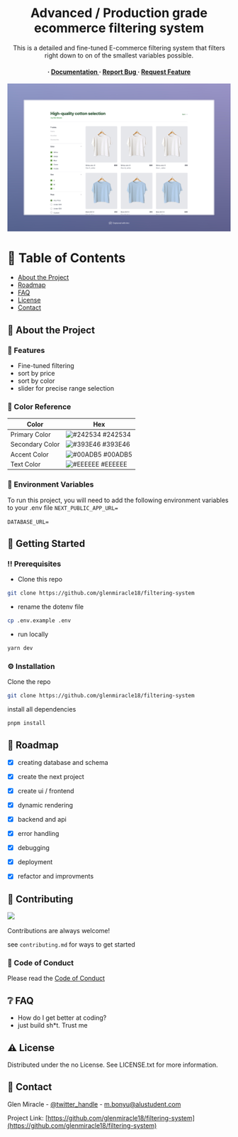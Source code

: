 <div align='center'>



<h1>Advanced / Production grade ecommerce filtering system</h1>
<p>This is a detailed and fine-tuned E-commerce filtering system that filters right down to on of the smallest variables possible. </p>

<h4> <span> · </span> <a href="https://github.com/glenmiracle18/filtering-system/blob/master/README.md"> Documentation </a> <span> · </span> <a href="https://github.com/glenmiracle18/filtering-system/issues"> Report Bug </a> <span> · </span> <a href="https://github.com/glenmiracle18/filtering-system/issues"> Request Feature </a> </h4>

<img src=/demo.jpeg alt="logo">
</div>

# :notebook_with_decorative_cover: Table of Contents

- [About the Project](#star2-about-the-project)
- [Roadmap](#compass-roadmap)
- [FAQ](#grey_question-faq)
- [License](#warning-license)
- [Contact](#handshake-contact)


## :star2: About the Project

### :dart: Features
- Fine-tuned filtering
- sort by price
- sort by color
- slider for precise range selection


### :art: Color Reference
| Color | Hex |
| --------------- | ---------------------------------------------------------------- |
| Primary Color | ![#242534](https://via.placeholder.com/10/242534?text=+) #242534 |
| Secondary Color | ![#393E46](https://via.placeholder.com/10/393E46?text=+) #393E46 |
| Accent Color | ![#00ADB5](https://via.placeholder.com/10/00ADB5?text=+) #00ADB5 |
| Text Color | ![#EEEEEE](https://via.placeholder.com/10/EEEEEE?text=+) #EEEEEE |

### :key: Environment Variables
To run this project, you will need to add the following environment variables to your .env file
`NEXT_PUBLIC_APP_URL=`

`DATABASE_URL=`



## :toolbox: Getting Started

### :bangbang: Prerequisites

- Clone this repo
```bash
git clone https://github.com/glenmiracle18/filtering-system
```
- rename the dotenv file
```bash
cp .env.example .env
```
- run locally
```bash
yarn dev
```


### :gear: Installation

Clone the repo
```bash
git clone https://github.com/glenmiracle18/filtering-system
```
install all dependencies
```bash
pnpm install
```


## :compass: Roadmap

* [x] creating database and schema
* [x] create the next project
* [x] create ui / frontend
* [x] dynamic rendering
* [x] backend and api
* [x] error handling
* [x] debugging
* [x] deployment
* [x] refactor and improvments


## :wave: Contributing

<a href="https://github.com/glenmiracle18/filtering-system/graphs/contributors"> <img src="https://contrib.rocks/image?repo=Louis3797/awesome-readme-template" /> </a>

Contributions are always welcome!

see `contributing.md` for ways to get started

### :scroll: Code of Conduct

Please read the [Code of Conduct](https://github.com/glenmiracle18/filtering-system/blob/master/CODE_OF_CONDUCT.md)

## :grey_question: FAQ

- How do I get better at coding?
- just build sh*t. Trust me


## :warning: License

Distributed under the no License. See LICENSE.txt for more information.

## :handshake: Contact

Glen Miracle - [@twitter_handle](https://twitter.com/glen_miracle4) - m.bonyu@alustudent.com

Project Link: [https://github.com/glenmiracle18/filtering-system](https://github.com/glenmiracle18/filtering-system)
